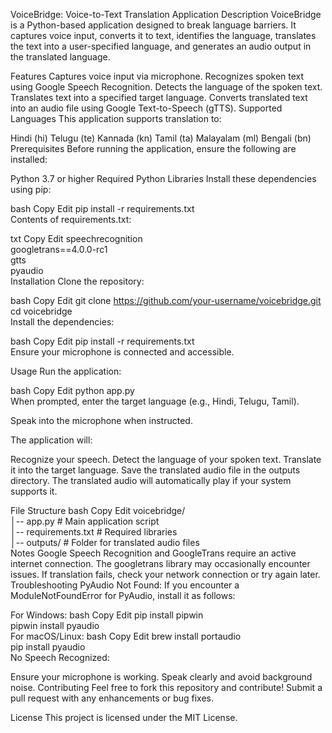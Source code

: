 VoiceBridge: Voice-to-Text Translation Application
Description
VoiceBridge is a Python-based application designed to break language barriers. It captures voice input, converts it to text, identifies the language, translates the text into a user-specified language, and generates an audio output in the translated language.

Features
Captures voice input via microphone.
Recognizes spoken text using Google Speech Recognition.
Detects the language of the spoken text.
Translates text into a specified target language.
Converts translated text into an audio file using Google Text-to-Speech (gTTS).
Supported Languages
This application supports translation to:

Hindi (hi)
Telugu (te)
Kannada (kn)
Tamil (ta)
Malayalam (ml)
Bengali (bn)
Prerequisites
Before running the application, ensure the following are installed:

Python 3.7 or higher
Required Python Libraries
Install these dependencies using pip:

bash
Copy
Edit
pip install -r requirements.txt  
Contents of requirements.txt:

txt
Copy
Edit
speechrecognition  
googletrans==4.0.0-rc1  
gtts  
pyaudio  
Installation
Clone the repository:

bash
Copy
Edit
git clone https://github.com/your-username/voicebridge.git  
cd voicebridge  
Install the dependencies:

bash
Copy
Edit
pip install -r requirements.txt  
Ensure your microphone is connected and accessible.

Usage
Run the application:

bash
Copy
Edit
python app.py  
When prompted, enter the target language (e.g., Hindi, Telugu, Tamil).

Speak into the microphone when instructed.

The application will:

Recognize your speech.
Detect the language of your spoken text.
Translate it into the target language.
Save the translated audio file in the outputs directory.
The translated audio will automatically play if your system supports it.

File Structure
bash
Copy
Edit
voicebridge/  
│-- app.py                # Main application script  
│-- requirements.txt      # Required libraries  
│-- outputs/              # Folder for translated audio files  
Notes
Google Speech Recognition and GoogleTrans require an active internet connection.
The googletrans library may occasionally encounter issues. If translation fails, check your network connection or try again later.
Troubleshooting
PyAudio Not Found:
If you encounter a ModuleNotFoundError for PyAudio, install it as follows:

For Windows:
bash
Copy
Edit
pip install pipwin  
pipwin install pyaudio  
For macOS/Linux:
bash
Copy
Edit
brew install portaudio  
pip install pyaudio  
No Speech Recognized:

Ensure your microphone is working.
Speak clearly and avoid background noise.
Contributing
Feel free to fork this repository and contribute! Submit a pull request with any enhancements or bug fixes.

License
This project is licensed under the MIT License.

